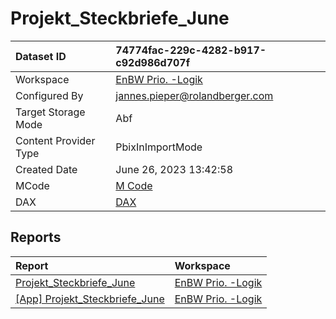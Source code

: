



# Projekt_Steckbriefe_June

|Dataset ID|74774fac-229c-4282-b917-c92d986d707f|
| :--- | :--- |
|Workspace|[EnBW Prio. -Logik](../Workspaces/EnBW-Prio.--Logik.md)|
|Configured By|jannes.pieper@rolandberger.com|
|Target Storage Mode|Abf|
|Content Provider Type|PbixInImportMode|
|Created Date|June 26, 2023 13:42:58|
|MCode|[M Code](./Projekt_Steckbriefe_June/mcode.md)|
|DAX|[DAX](./Projekt_Steckbriefe_June/dax.md)|

## Reports

|Report|Workspace|
| :--- | :--- |
|[Projekt_Steckbriefe_June](../Reports/Projekt_Steckbriefe_June.md)|[EnBW Prio. -Logik](../Workspaces/EnBW-Prio.--Logik.md)|
|[[App] Projekt_Steckbriefe_June](../Reports/[App]-Projekt_Steckbriefe_June.md)|[EnBW Prio. -Logik](../Workspaces/EnBW-Prio.--Logik.md)|
